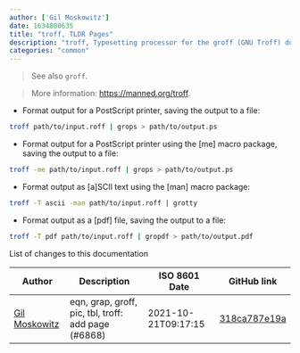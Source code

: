 ```yaml
---
author: ['Gil Moskowitz']
date: 1634800635
title: "troff, TLDR Pages"
description: "troff, Typesetting processor for the groff (GNU Troff) document fomatting system."
categories: "common"
---
```

> See also `groff`.

> More information: <https://manned.org/troff>.

- Format output for a PostScript printer, saving the output to a file:

```bash
troff path/to/input.roff | grops > path/to/output.ps
```

- Format output for a PostScript printer using the [me] macro package, saving the output to a file:

```bash
troff -me path/to/input.roff | grops > path/to/output.ps
```

- Format output as [a]SCII text using the [man] macro package:

```bash
troff -T ascii -man path/to/input.roff | grotty
```

- Format output as a [pdf] file, saving the output to a file:

```bash
troff -T pdf path/to/input.roff | gropdf > path/to/output.pdf
```
List of changes to this documentation


Author | Description | ISO 8601 Date | GitHub link
------|-----|-----|-----
[Gil Moskowitz](mailto:gmoskowitz@xtuple.com) | eqn, grap, groff, pic, tbl, troff: add page (#6868) | 2021-10-21T09:17:15 | [318ca787e19a](https://github.com/tldr-pages/tldr/commit/318ca787e19a1aecc4526eae280a87292f38d654)

